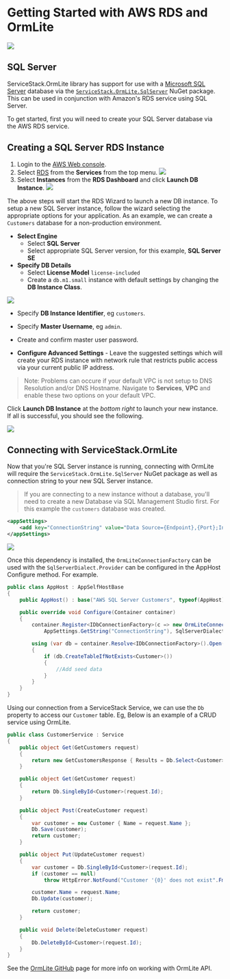 # Getting Started with AWS RDS and OrmLite

![](https://github.com/ServiceStack/Assets/raw/master/img/aws/rds-sqlserver-powered-by-aws.png)

## SQL Server

ServiceStack.OrmLite library has support for use with a [Microsoft SQL Server](http://www.microsoft.com/en-au/server-cloud/products/sql-server/) database via the [`ServiceStack.OrmLite.SqlServer`](https://www.nuget.org/packages/ServiceStack.OrmLite.SqlServer/) NuGet package. This can be used in conjunction with Amazon's RDS service using SQL Server.

To get started, first you will need to create your SQL Server database via the AWS RDS service.

## Creating a SQL Server RDS Instance

1. Login to the [AWS Web console](https://console.aws.amazon.com/console/home).
2. Select [RDS](https://console.aws.amazon.com/rds/home) from the **Services** from the top menu.
![](https://raw.githubusercontent.com/ServiceStack/Assets/master/img/aws/aws-rds-menu.png)
3. Select **Instances** from the **RDS Dashboard** and click **Launch DB Instance**.
![](https://raw.githubusercontent.com/ServiceStack/Assets/master/img/aws/launch-db-dashboard.png)

The above steps will start the RDS Wizard to launch a new DB instance. To setup a new SQL Server instance, follow the wizard selecting the appropriate options for your application. As an example, we can create a `Customers` database for a non-production environment.

- **Select Engine**
    - Select **SQL Server**
    - Select appropriate SQL Server version, for this example, **SQL Server SE** 
- **Specify DB Details** 
    - Select **License Model** `license-included` 
    - Create a `db.m1.small` instance with default settings by changing the **DB Instance Class**.

![](https://raw.githubusercontent.com/ServiceStack/Assets/master/img/aws/mssql-default-details.png)

- Specify **DB Instance Identifier**, eg `customers`.
- Specify **Master Username**, eg `admin`.
- Create and confirm master user password.

- **Configure Advanced Settings** - Leave the suggested settings which will create your RDS instance with network rule that restricts public access via your current public IP address.

> Note: Problems can occure if your default VPC is not setup to DNS Resolution and/or DNS Hostname. Navigate to **Services**, **VPC** and enable these two options on your default VPC.

Click **Launch DB Instance** at the *bottom right* to launch your new instance. If all is successful, you should see the following.

![](https://github.com/ServiceStack/Assets/raw/master/img/aws/create-db-success.png)

## Connecting with ServiceStack.OrmLite
Now that you're SQL Server instance is running, connecting with OrmLite will require the `ServiceStack.OrmLite.SqlServer` NuGet package as well as connection string to your new SQL Server instance.
> If you are connecting to a new instance without a database, you'll need to create a new Database via SQL Management Studio first. For this example the `customers` database was created.

``` xml
<appSettings>
    <add key="ConnectionString" value="Data Source={Endpoint},{Port};Initial Catalog=customers;User ID={User};Password={Password}" />   
</appSettings>
```
![](https://raw.githubusercontent.com/ServiceStack/Assets/master/img/aws/nuget-install-mssql.png)

Once this dependency is installed, the `OrmLiteConnectionFactory` can be used with the `SqlServerDialect.Provider` can be configured in the AppHost Configure method. For example.

``` csharp
public class AppHost : AppSelfHostBase
{
    public AppHost() : base("AWS SQL Server Customers", typeof(AppHost).Assembly) {}

    public override void Configure(Container container)
    {
        container.Register<IDbConnectionFactory>(c => new OrmLiteConnectionFactory(
            AppSettings.GetString("ConnectionString"), SqlServerDialect.Provider));

        using (var db = container.Resolve<IDbConnectionFactory>().Open())
        {
            if (db.CreateTableIfNotExists<Customer>())
            {
                //Add seed data
            }
        }
    }
}

```

Using our connection from a ServiceStack Service, we can use the `Db` property to access our `Customer` table. Eg, Below is an example of a CRUD service using OrmLite.

``` csharp
public class CustomerService : Service
{
    public object Get(GetCustomers request)
    {
        return new GetCustomersResponse { Results = Db.Select<Customer>() };
    }

    public object Get(GetCustomer request)
    {
        return Db.SingleById<Customer>(request.Id);
    }

    public object Post(CreateCustomer request)
    {
        var customer = new Customer { Name = request.Name };
        Db.Save(customer);
        return customer;
    }

    public object Put(UpdateCustomer request)
    {
        var customer = Db.SingleById<Customer>(request.Id);
        if (customer == null)
            throw HttpError.NotFound("Customer '{0}' does not exist".Fmt(request.Id));

        customer.Name = request.Name;
        Db.Update(customer);

        return customer;
    }

    public void Delete(DeleteCustomer request)
    {
        Db.DeleteById<Customer>(request.Id);
    }
}
```

See the [OrmLite GitHub](https://github.com/ServiceStack/ServiceStack.OrmLite#api-examples) page for more info on working with OrmLite API.
